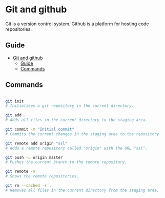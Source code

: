 # Git and github

Git is a version control system. Github is a platform for hosting code repositories.

## Guide

- [Git and github](#git-and-github)
  - [Guide](#guide)
  - [Commands](#commands)

## Commands

```bash

git init
# Initializes a git repository in the current directory.

git add .
# Adds all files in the current directory to the staging area.

git commit -m "Initial commit"
# Commits the current changes in the staging area to the repository.

git remote add origin "ssl"
# Adds a remote repository called "origin" with the URL "ssl".

git push -u origin master
# Pushes the current branch to the remote repository.

git remote -v
# Shows the remote repositories.

git rm --cached -r .
# Removes all files in the current directory from the staging area.

```